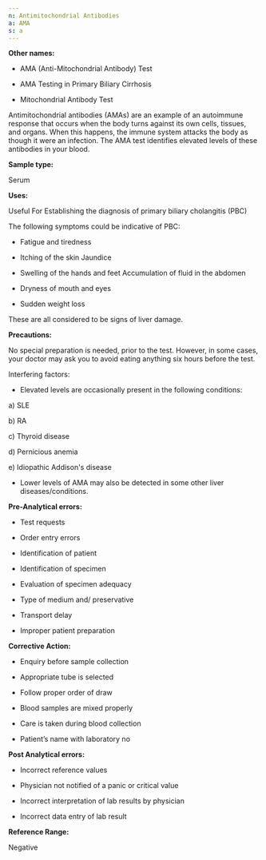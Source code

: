 ```yaml
---
n: Antimitochondrial Antibodies
a: AMA
s: a
---
```


__Other names:__

-	AMA (Anti-Mitochondrial Antibody) Test

-	AMA Testing in Primary Biliary Cirrhosis

-	Mitochondrial Antibody Test

Antimitochondrial antibodies (AMAs) are an example of an autoimmune response that occurs when the body turns against its own cells, tissues, and organs. When this happens, the immune system attacks the body as though it were an infection. The AMA test identifies elevated levels of these antibodies in your blood.

__Sample type:__

Serum 

__Uses:__

Useful For Establishing the diagnosis of primary biliary cholangitis (PBC) 

The following symptoms could be indicative of PBC:

- Fatigue and tiredness

- Itching of the skin Jaundice

- Swelling of the hands and feet Accumulation of fluid in the abdomen 

- Dryness of mouth and eyes

- Sudden weight loss

These are all considered to be signs of liver damage.

__Precautions:__

No special preparation is needed, prior to the test. However, in some cases, your doctor may ask you to avoid eating anything six hours before the test.

Interfering factors:

-	Elevated levels are occasionally present in the following conditions:

a)	SLE

b)	RA 

c)	Thyroid disease

d)	Pernicious anemia 

e)	Idiopathic Addison's disease

- Lower levels of AMA may also be detected in some other liver diseases/conditions.

__Pre-Analytical errors:__

-	Test requests

-	Order entry errors

-	Identification of patient

-	Identification of specimen

-	Evaluation of specimen adequacy

-	Type of medium and/ preservative

-	Transport delay

-	Improper patient preparation

__Corrective Action:__

-	Enquiry before sample collection

-	 Appropriate tube is selected

-	Follow proper order of draw 

-	Blood samples are mixed properly

-	Care is taken during blood collection 

-	Patient’s name with laboratory no


__Post Analytical errors:__

-	Incorrect reference values

-	Physician not notified of a panic or critical value

-	Incorrect interpretation of lab results by physician 

-	Incorrect data entry of lab result

__Reference Range:__

Negative